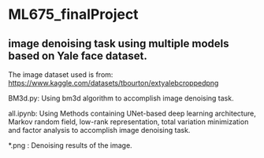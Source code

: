 # ML675_finalProject
## image denoising task using multiple models based on Yale face dataset.

The image dataset used is from: https://www.kaggle.com/datasets/tbourton/extyalebcroppedpng

BM3d.py: Using bm3d algorithm to accomplish image denoising task.

all.ipynb: Using Methods containing UNet-based deep learning architecture, Markov random field,  low-rank representation, total variation minimization and factor analysis to accomplish image denoising task.

*.png : Denoising results of the image.

